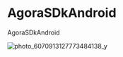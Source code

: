# AgoraSDkAndroid
AgoraSDkAndroid


![photo_6070913127773484138_y](https://user-images.githubusercontent.com/46995327/204886651-7dd95c92-f810-4459-86a6-dd6ab7db5e0f.jpg)
